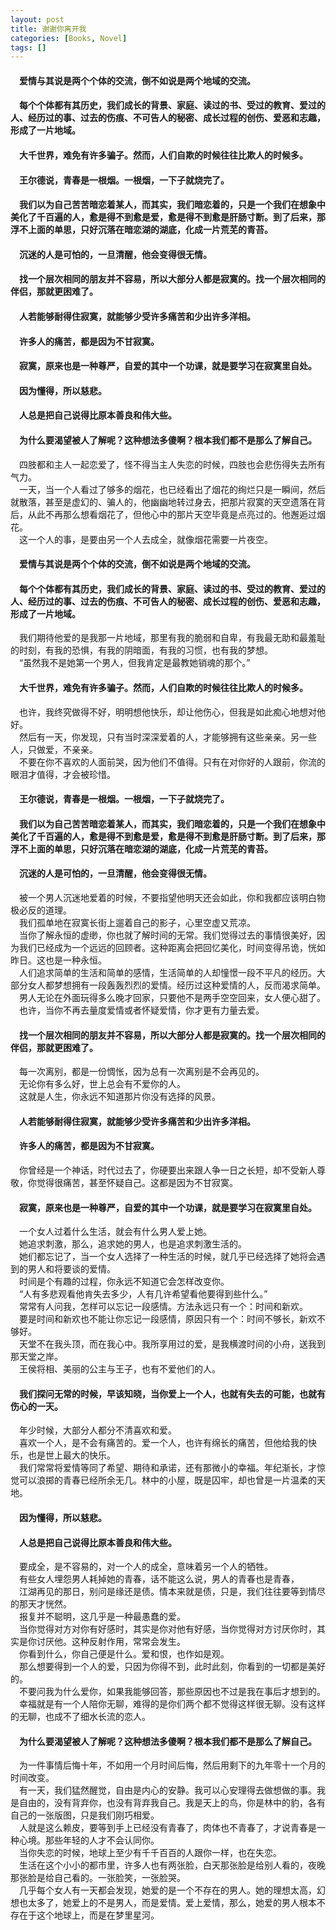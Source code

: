 ```yaml
---
layout: post
title: 谢谢你离开我
categories: [Books, Novel]
tags: []
---
```

#### &#8195;爱情与其说是两个个体的交流，倒不如说是两个地域的交流。               
#### &#8195;每个个体都有其历史，我们成长的背景、家庭、读过的书、受过的教育、爱过的人、经历过的事、过去的伤痕、不可告人的秘密、成长过程的创伤、爱恶和志趣，形成了一片地域。               
#### &#8195;大千世界，难免有许多骗子。然而，人们自欺的时候往往比欺人的时候多。               
#### &#8195;王尔德说，青春是一根烟。一根烟，一下子就烧完了。               
#### &#8195;我们以为自己苦苦暗恋着某人，而其实，我们暗恋着的，只是一个我们在想象中美化了千百遍的人，愈是得不到愈是爱，愈是得不到愈是肝肠寸断。到了后来，那浮不上面的单思，只好沉落在暗恋湖的湖底，化成一片荒芜的青苔。               
#### &#8195;沉迷的人是可怕的，一旦清醒，他会变得很无情。               
#### &#8195;找一个层次相同的朋友并不容易，所以大部分人都是寂寞的。找一个层次相同的伴侣，那就更困难了。               
#### &#8195;人若能够耐得住寂寞，就能够少受许多痛苦和少出许多洋相。               
#### &#8195;许多人的痛苦，都是因为不甘寂寞。               
#### &#8195;寂寞，原来也是一种尊严，自爱的其中一个功课，就是要学习在寂寞里自处。               
#### &#8195;因为懂得，所以慈悲。               
#### &#8195;人总是把自己说得比原本善良和伟大些。               
#### &#8195;为什么要渴望被人了解呢？这种想法多傻啊？根本我们都不是那么了解自己。               
<!-- more -->
&#8195;四肢都和主人一起恋爱了，怪不得当主人失恋的时候，四肢也会悲伤得失去所有气力。               
&#8195;一天，当一个人看过了够多的烟花，也已经看出了烟花的绚烂只是一瞬间，然后就散落，甚至是虚幻的、骗人的，他幽幽地转过身去，把那片寂寞的天空遗落在背后，从此不再那么想看烟花了，但他心中的那片天空毕竟是点亮过的。他邂逅过烟花。               
&#8195;这一个人的事，是要由另一个人去成全，就像烟花需要一片夜空。               
#### &#8195;爱情与其说是两个个体的交流，倒不如说是两个地域的交流。               
#### &#8195;每个个体都有其历史，我们成长的背景、家庭、读过的书、受过的教育、爱过的人、经历过的事、过去的伤痕、不可告人的秘密、成长过程的创伤、爱恶和志趣，形成了一片地域。               
&#8195;我们期待他爱的是我那一片地域，那里有我的脆弱和自卑，有我最无助和最羞耻的时刻，有我的恐惧，有我的阴暗面，有我的习惯，也有我的梦想。               
&#8195;“虽然我不是她第一个男人，但我肯定是最教她销魂的那个。”               
#### &#8195;大千世界，难免有许多骗子。然而，人们自欺的时候往往比欺人的时候多。               
&#8195;也许，我终究做得不好，明明想他快乐，却让他伤心，但我是如此痴心地想对他好。               
&#8195;然后有一天，你发现，只有当时深深爱着的人，才能够拥有这些亲亲。另一些人，只做爱，不亲亲。               
&#8195;不要在你不喜欢的人面前哭，因为他们不值得。只有在对你好的人跟前，你流的眼泪才值得，才会被珍惜。               
#### &#8195;王尔德说，青春是一根烟。一根烟，一下子就烧完了。               
#### &#8195;我们以为自己苦苦暗恋着某人，而其实，我们暗恋着的，只是一个我们在想象中美化了千百遍的人，愈是得不到愈是爱，愈是得不到愈是肝肠寸断。到了后来，那浮不上面的单思，只好沉落在暗恋湖的湖底，化成一片荒芜的青苔。               
#### &#8195;沉迷的人是可怕的，一旦清醒，他会变得很无情。               
&#8195;被一个男人沉迷地爱着的时候，不要指望他明天还会如此，你和我都应该明白物极必反的道理。               
&#8195;我们孤单地在寂寞长街上遛着自己的影子，心里空虚又荒凉。                   
&#8195;当你了解永恒的虚缈，你也就了解时间的无常。我们觉得过去的事情很美好，因为我们已经成为一个远远的回顾者。这种距离会把回忆美化，时间变得吊诡，恍如昨日。这也是一种永恒。               
&#8195;人们追求简单的生活和简单的感情，生活简单的人却憧憬一段不平凡的经历。大部分女人都梦想拥有一段轰轰烈烈的爱情。经历过这种爱情的人，反而渴求简单。               
&#8195;男人无论在外面玩得多么晚才回家，只要他不是两手空空回来，女人便心甜了。               
&#8195;也许，当你不再去量度爱情或者怀疑爱情，你才更有力量去爱。               
#### &#8195;找一个层次相同的朋友并不容易，所以大部分人都是寂寞的。找一个层次相同的伴侣，那就更困难了。               
&#8195;每一次离别，都是一份惆怅，因为总有一次离别是不会再见的。               
&#8195;无论你有多么好，世上总会有不爱你的人。               
&#8195;这就是人生，你永远不知道那片你没有选择的风景。               
#### &#8195;人若能够耐得住寂寞，就能够少受许多痛苦和少出许多洋相。               
#### &#8195;许多人的痛苦，都是因为不甘寂寞。               
&#8195;你曾经是一个神话，时代过去了，你硬要出来跟人争一日之长短，却不受新人尊敬，你觉得很痛苦，甚至怀疑自己。这都是因为不甘寂寞。               
#### &#8195;寂寞，原来也是一种尊严，自爱的其中一个功课，就是要学习在寂寞里自处。               
&#8195;一个女人过着什么生活，就会有什么男人爱上她。               
&#8195;她追求刺激，那么，追求她的男人，也是追求刺激生活的。               
&#8195;她们都忘记了，当一个女人选择了一种生活的时候，就几乎已经选择了她将会遇到的男人和将要谈的爱情。               
&#8195;时间是个有趣的过程，你永远不知道它会怎样改变你。               
&#8195;“人有多悲观看他肯失去多少，人有几许希望看他要得到些什么。”                
&#8195;常常有人问我，怎样可以忘记一段感情。方法永远只有一个：时间和新欢。               
&#8195;要是时间和新欢也不能让你忘记一段感情，原因只有一个：时间不够长，新欢不够好。               
&#8195;天堂不在我头顶，而在我心中。我所享用过的爱，是我横渡时间的小舟，送我到那天堂之岸。               
&#8195;王侯将相、美丽的公主与王子，也有不爱他们的人。               
#### &#8195;我们探问无常的时候，早该知晓，当你爱上一个人，也就有失去的可能，也就有伤心的一天。               
&#8195;年少时候，大部分人都分不清喜欢和爱。               
&#8195;喜欢一个人，是不会有痛苦的。爱一个人，也许有绵长的痛苦，但他给我的快乐，也是世上最大的快乐。               
&#8195;我们常常将爱情等同了希望、期待和承诺，还有那微小的幸福。年纪渐长，才惊觉可以浪掷的青春已经所余无几。林中的小屋，既是囚牢，却也曾是一片温柔的天地。               
#### &#8195;因为懂得，所以慈悲。               
#### &#8195;人总是把自己说得比原本善良和伟大些。               
&#8195;要成全，是不容易的，对一个人的成全，意味着另一个人的牺牲。               
&#8195;有些女人埋怨男人耗掉她的青春，话不能这么说，男人的青春也是青春，               
&#8195;江湖再见的那日，别问是缘还是债。情本来就是债，只是，我们往往要等到情尽的那天才恍然。               
&#8195;报复并不聪明，这几乎是一种最愚蠢的爱。               
&#8195;当你觉得对方对你有好感时，其实是你对他有好感，当你觉得对方讨厌你时，其实是你讨厌他。这种反射作用，常常会发生。               
&#8195;你看到什么，你自己便是什么。爱和恨，也作如是观。               
&#8195;那么想要得到一个人的爱，只因为你得不到，此时此刻，你看到的一切都是美好的。               
&#8195;不要问我为什么爱你，如果我能够回答，那些原因也不过是我在事后才想到的。               
&#8195;幸福就是有一个人陪你无聊，难得的是你们两个都不觉得这样很无聊。没有这样的无聊，也成不了细水长流的恋人。                           
#### &#8195;为什么要渴望被人了解呢？这种想法多傻啊？根本我们都不是那么了解自己。               
&#8195;为一件事情后悔十年，不如用一个月时间后悔，然后用剩下的九年零十一个月的时间改变。               
&#8195;有一天，我们猛然醒觉，自由是内心的安静。我可以心安理得去做想做的事。我是自由的，没有背弃你，也没有背弃我自己。我是天上的鸟，你是林中的豹，各有自己的一张版图，只是我们刚巧相爱。               
&#8195;人就是这么赖皮，要等到手上已经没有青春了，肉体也不青春了，才说青春是一种心境。那些年轻的人才不会认同你。               
&#8195;当你失恋的时候，地球上至少有千千百百的人跟你一样，也在失恋。               
&#8195;生活在这个小小的都市里，许多人也有两张脸，白天那张脸是给别人看的，夜晚那张脸是给自己看的。一张脸笑，一张脸哭。               
&#8195;几乎每个女人有一天都会发现，她爱的是一个不存在的男人。她的理想太高，幻想也太多了，她爱上的不是男人，而是爱情。爱上爱情，那么，她爱的男人根本不存在于这个地球上，而是在梦里星河。               
